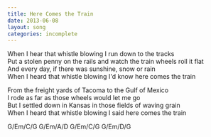 ```yaml
---
title: Here Comes the Train
date: 2013-06-08
layout: song
categories: incomplete
---
```

When I hear that whistle blowing I run down to the tracks  
Put a stolen penny on the rails and watch the train wheels roll it flat  
And every day, if there was sunshine, snow or rain  
When I heard that whistle blowing I'd know here comes the train

From the freight yards of Tacoma to the Gulf of Mexico  
I rode as far as those wheels would let me go  
But I settled down in Kansas in those fields of waving grain  
When I heard that whistle blowing I said here comes the train

<div class="chords">G/Em/C/G  
G/Em/A/D  
G/Em/C/G  
G/Em/D/G
</div>
